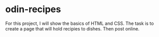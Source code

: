# odin-recipes
For this project, I will show the basics of HTML and CSS. The task is to
create a page that will hold recipies to dishes. Then post online. 
